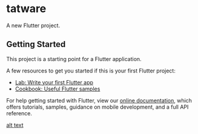 # tatware

A new Flutter project.

## Getting Started

This project is a starting point for a Flutter application.

A few resources to get you started if this is your first Flutter project:

- [Lab: Write your first Flutter app](https://flutter.dev/docs/get-started/codelab)
- [Cookbook: Useful Flutter samples](https://flutter.dev/docs/cookbook)

For help getting started with Flutter, view our
[online documentation](https://flutter.dev/docs), which offers tutorials,
samples, guidance on mobile development, and a full API reference.
 
[alt text]([http://url/to/img.png](https://github.com/Shamseldien/tatware/blob/master/Simulator%20Screen%20Shot%20-%20iPhone%2012%20Pro%20Max%20-%202022-10-08%20at%2016.24.15.png))
